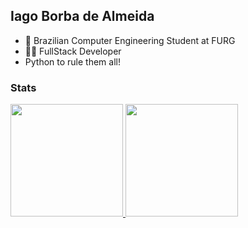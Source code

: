 ## Iago Borba de Almeida
- 👤 Brazilian Computer Engineering Student at FURG
- 👨‍💻 FullStack Developer
- Python to rule them all!


### Stats

<div>
<a href="https://github.com/seu-usuário-aqui">
<img height="180em" src="https://github-readme-stats.vercel.app/api/top-langs/?username=iagobalmeida&layout=compact&langs_count=7&title_color=c9d1d9&text_color=8b949e&icon_color=8b949e&border_color=8b949e&bg_color=0d1117&hide=PHP,JavaScript,CSS,c%2B%2B,Shell,Hack,Makefile"/>
<img height="180em" src="https://github-readme-stats.vercel.app/api?username=iagobalmeida&show_icons=true&include_all_commits=true&count_private=true&title_color=c9d1d9&text_color=8b949e&icon_color=8b949e&border_color=8b949e&bg_color=0d1117&exclude_repo=nave-agency,nave-agency-old"/>
</a>
</div>

 <!--
colors:
GitBackground:  #0d1117
GitTitle:       #c9d1d9
GitText:        #8b949e
GitBorder:      #30363d
-->
  
<!--
**iagobalmeida/iagobalmeida** is a ✨ _special_ ✨ repository because its `README.md` (this file) appears on your GitHub profile.

Here are some ideas to get you started:

- 🔭 I’m currently working on ...
- 🌱 I’m currently learning ...
- 👯 I’m looking to collaborate on ...
- 🤔 I’m looking for help with ...
- 💬 Ask me about ...
- 📫 How to reach me: ...
- 😄 Pronouns: ...
- ⚡ Fun fact: ...
-->
